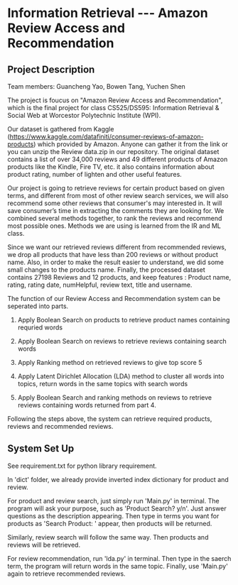 # Information Retrieval --- Amazon Review Access and Recommendation

## Project Description

Team members: Guancheng Yao, Bowen Tang, Yuchen Shen

The project is foucus on "Amazon Review Access and Recommendation", which is the final project for class CS525/DS595: Information Retrieval & Social Web at Worcestor Polytechnic Institute (WPI).

Our dataset is gathered from Kaggle (https://www.kaggle.com/datafiniti/consumer-reviews-of-amazon-products) which provided by Amazon. Anyone can gather it from the link or you can unzip the Review data.zip in our repository.
The original dataset contains a list of over 34,000 reviews and 49 different products of Amazon products like the Kindle, Fire TV, etc. it also contains information about product rating, number of lighten and other useful features.

Our project is going to retrieve reviews for certain product based on given terms, and different from most of other review search services, we will also recommend some other reviews that consumer's may interested in. It will save consumer’s time in extracting the comments they are looking for. We combined several methods together, to rank the reviews and recommend most possible ones. Methods we are using is learned from the IR and ML class.

Since we want our retrieved reviews different from recommended reviews, we drop all products that have less than 200 reviews or without product name. Also, in order to make the result easier to understand, we did some small changes to the products name. Finally, the processed dataset contains 27198 Reviews and 12 products, and keep features : Product name, rating, rating date, numHelpful, review text, title and username.

The function of our Review Access and Recommendation system can be seperated into parts.

  1. Apply Boolean Search on products to retrieve product names containing requried words
  
  2. Apply Boolean Search on reviews to retrieve reviews containing search words
  
  3. Apply Ranking method on retrieved reviews to give top score 5
  
  4. Apply Latent Dirichlet Allocation (LDA) method to cluster all words into topics, return words in the same topics with search words 
  
  5. Apply Boolean Search and ranking methods on reviews to retrieve reviews containing words returned from part 4.
  
Following the steps above, the system can retrieve required products, reviews and recommended reviews.

## System Set Up

See requirement.txt for python library requirement.

In 'dict' folder, we already provide inverted index dictionary for product and review.

For product and review search, just simply run 'Main.py' in terminal.
The program will ask your purpose, such as 'Product Search? y/n'. Just answer questions as the description appearing.
Then type in terms you want for products as 'Search Product: ' appear, then products will be returned.

Similarly, review search will follow the same way.
Then products and reviews will be retrieved.

For review recommendation, run 'lda.py' in terminal.
Then type in the saerch term, the program will return words in the same topic. Finally, use 'Main.py' again to retrieve recommended reviews.
